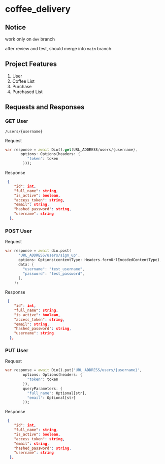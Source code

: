 # coffee_delivery

## Notice
work only on `dev` branch

after review and test, should merge into `main` branch

## Project Features

1. User
2. Coffee List
3. Purchase
4. Purchased List

## Requests and Responses

### GET User
`/users/{username}`

Request

```dart
var response = await Dio().get(URL_ADDRESS/users/{username},
       options: Options(headers: {
          "token": token
        })); 
```

Response
```json
 {
    "id": int,
    "full_name": string,
    "is_active": boolean,
    "access_token": string,
    "email": string,
    "hashed_password": string,
    "username": string
  },
```
### POST User

Request

```dart
var response = await dio.post(
      'URL_ADDRESS/users/sign_up',
      options: Options(contentType: Headers.formUrlEncodedContentType),
      data: {
        "username": "test_username",
        "password": "test_password",
      },
    );
```
Response
```json
 {
    "id": int,
    "full_name": string,
    "is_active": boolean,
    "access_token": string,
    "email": string,
    "hashed_password": string,
    "username": string
  },
```
### PUT User

Request
```dart
var response = await Dio().put('URL_ADDRESS/users/{username}',
        options: Options(headers: {
          "token": token
        }),
        queryParameters: {
          "full_name": Optional[str],
          "email": Optional[str]
        });
```

Response
```json
 {
    "id": int,
    "full_name": string,
    "is_active": boolean,
    "access_token": string,
    "email": string,
    "hashed_password": string,
    "username": string
  },
```


